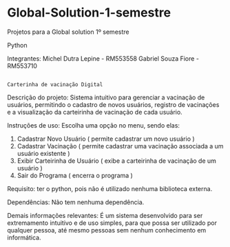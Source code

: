 # Global-Solution-1-semestre
Projetos para a Global solution 1º semestre

Python

Integrantes:
Michel Dutra Lepine - RM553558
Gabriel Souza Fiore - RM553710

                                                                            Carterinha de vacinação Digital

Descrição do projeto:
  Sistema intuitivo para gerenciar a vacinação de usuários, permitindo o cadastro de novos usuários, registro de vacinações e a visualização da carteirinha de vacinação de cada usuário.

Instruções de uso:
  Escolha uma opção no menu, sendo elas:
   1. Cadastrar Novo Usuário ( permite cadastrar um novo usuário )
   2. Cadastrar Vacinação ( permite cadastrar uma vacinação associada a um usuário existente )
   3. Exibir Carteirinha de Usuário ( exibe a carteirinha de vacinação de um usuário )
   4. Sair do Programa ( encerra o programa )

Requisito: 
  ter o python, pois não é utilizado nenhuma biblioteca externa.

Dependências: 
  Não tem nenhuma dependência. 

Demais informações relevantes: 
  É um sistema desenvolvido para ser extremamento intuitivo e de uso simples, para que possa ser utilizado por qualquer pessoa, até mesmo pessoas sem nenhum conhecimento em informática.



